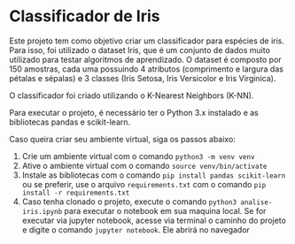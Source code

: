 # Classificador de Iris

Este projeto tem como objetivo criar um classificador para espécies de iris. Para isso, foi utilizado o dataset Iris, que é um conjunto de dados muito utilizado para testar algoritmos de aprendizado. O dataset é composto por 150 amostras, cada uma possuindo 4 atributos (comprimento e largura das pétalas e sépalas) e 3 classes (Iris Setosa, Iris Versicolor e Iris Virginica).

O classificador foi criado utilizando o K-Nearest Neighbors (K-NN).

Para executar o projeto, é necessário ter o Python 3.x instalado e as bibliotecas pandas e scikit-learn.

Caso queira criar seu ambiente virtual, siga os passos abaixo:

1. Crie um ambiente virtual com o comando `python3 -m venv venv`
2. Ative o ambiente virtual com o comando `source venv/bin/activate`
3. Instale as bibliotecas com o comando `pip install pandas scikit-learn` ou se preferir, use o arquivo `requirements.txt` com o comando `pip install -r requirements.txt`
4. Caso tenha clonado o projeto, execute o comando `python3 analise-iris.ipynb` para executar o notebook em sua maquina local. Se for executar via jupyter notebook, acesse via terminal o caminho do projeto e digite o comando `jupyter notebook`. Ele abrirá no navegador
